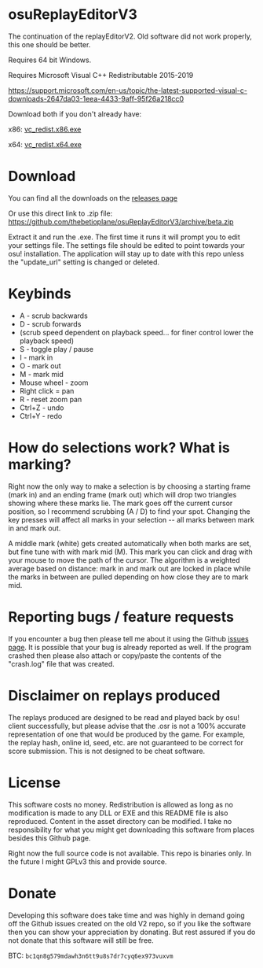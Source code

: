 # osuReplayEditorV3

The continuation of the replayEditorV2. Old software did not work properly, this one should be better.

Requires 64 bit Windows.

Requires Microsoft Visual C++ Redistributable 2015-2019

https://support.microsoft.com/en-us/topic/the-latest-supported-visual-c-downloads-2647da03-1eea-4433-9aff-95f26a218cc0

Download both if you don't already have:

x86: [vc_redist.x86.exe](https://aka.ms/vs/16/release/vc_redist.x86.exe)

x64: [vc_redist.x64.exe](https://aka.ms/vs/16/release/vc_redist.x64.exe)

# Download

You can find all the downloads on the [releases page](https://github.com/thebetioplane/osuReplayEditorV3/releases)

Or use this direct link to .zip file: https://github.com/thebetioplane/osuReplayEditorV3/archive/beta.zip

Extract it and run the .exe. The first time it runs it will prompt you to edit your settings file. The settings file should be edited to point towards your osu! installation. The application will stay up to date with this repo unless the "update_url" setting is changed or deleted.

# Keybinds

* A - scrub backwards
* D - scrub forwards
* (scrub speed dependent on playback speed... for finer control lower the playback speed)
* S - toggle play / pause
* I - mark in
* O - mark out
* M - mark mid
* Mouse wheel - zoom
* Right click = pan
* R - reset zoom pan
* Ctrl+Z - undo
* Ctrl+Y - redo

# How do selections work? What is marking?

Right now the only way to make a selection is by choosing a starting frame (mark in) and an ending frame (mark out) which will drop two triangles showing where these marks lie. The mark goes off the current cursor position, so I recommend scrubbing (A / D) to find your spot. Changing the key presses will affect all marks in your selection -- all marks between mark in and mark out.

A middle mark (white) gets created automatically when both marks are set, but fine tune with with mark mid (M). This mark you can click and drag with your mouse to move the path of the cursor. The algorithm is a weighted average based on distance: mark in and mark out are locked in place while the marks in between are pulled depending on how close they are to mark mid.

# Reporting bugs / feature requests

If you encounter a bug then please tell me about it using the Github [issues page](https://github.com/thebetioplane/osuReplayEditorV3/issues). It is possible that your bug is already reported as well. If the program crashed then please also attach or copy/paste the contents of the "crash.log" file that was created.

# Disclaimer on replays produced

The replays produced are designed to be read and played back by osu! client successfully, but please advise that the .osr is not a 100% accurate representation of one that would be produced by the game. For example, the replay hash, online id, seed, etc. are not guaranteed to be correct for score submission. This is not designed to be cheat software.

# License

This software costs no money. Redistribution is allowed as long as no modification is made to any DLL or EXE and this README file is also reproduced. Content in the asset directory can be modified. I take no responsibility for what you might get downloading this software from places besides this Github page.

Right now the full source code is not available. This repo is binaries only. In the future I might GPLv3 this and provide source.

# Donate

Developing this software does take time and was highly in demand going off the Github issues created on the old V2 repo, so if you like the software then you can show your appreciation by donating. But rest assured if you do not donate that this software will still be free.

BTC: `bc1qn8g579mdawh3n6tt9u8s7dr7cyq6ex973vuxvm`

